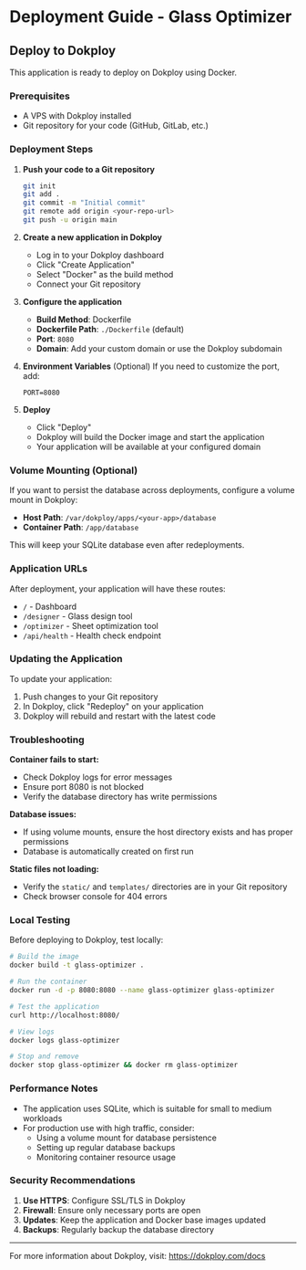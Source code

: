 # Deployment Guide - Glass Optimizer

## Deploy to Dokploy

This application is ready to deploy on Dokploy using Docker.

### Prerequisites
- A VPS with Dokploy installed
- Git repository for your code (GitHub, GitLab, etc.)

### Deployment Steps

1. **Push your code to a Git repository**
   ```bash
   git init
   git add .
   git commit -m "Initial commit"
   git remote add origin <your-repo-url>
   git push -u origin main
   ```

2. **Create a new application in Dokploy**
   - Log in to your Dokploy dashboard
   - Click "Create Application"
   - Select "Docker" as the build method
   - Connect your Git repository

3. **Configure the application**
   - **Build Method**: Dockerfile
   - **Dockerfile Path**: `./Dockerfile` (default)
   - **Port**: `8080`
   - **Domain**: Add your custom domain or use the Dokploy subdomain

4. **Environment Variables** (Optional)
   If you need to customize the port, add:
   ```
   PORT=8080
   ```

5. **Deploy**
   - Click "Deploy"
   - Dokploy will build the Docker image and start the application
   - Your application will be available at your configured domain

### Volume Mounting (Optional)

If you want to persist the database across deployments, configure a volume mount in Dokploy:

- **Host Path**: `/var/dokploy/apps/<your-app>/database`
- **Container Path**: `/app/database`

This will keep your SQLite database even after redeployments.

### Application URLs

After deployment, your application will have these routes:
- `/` - Dashboard
- `/designer` - Glass design tool
- `/optimizer` - Sheet optimization tool
- `/api/health` - Health check endpoint

### Updating the Application

To update your application:
1. Push changes to your Git repository
2. In Dokploy, click "Redeploy" on your application
3. Dokploy will rebuild and restart with the latest code

### Troubleshooting

**Container fails to start:**
- Check Dokploy logs for error messages
- Ensure port 8080 is not blocked
- Verify the database directory has write permissions

**Database issues:**
- If using volume mounts, ensure the host directory exists and has proper permissions
- Database is automatically created on first run

**Static files not loading:**
- Verify the `static/` and `templates/` directories are in your Git repository
- Check browser console for 404 errors

### Local Testing

Before deploying to Dokploy, test locally:

```bash
# Build the image
docker build -t glass-optimizer .

# Run the container
docker run -d -p 8080:8080 --name glass-optimizer glass-optimizer

# Test the application
curl http://localhost:8080/

# View logs
docker logs glass-optimizer

# Stop and remove
docker stop glass-optimizer && docker rm glass-optimizer
```

### Performance Notes

- The application uses SQLite, which is suitable for small to medium workloads
- For production use with high traffic, consider:
  - Using a volume mount for database persistence
  - Setting up regular database backups
  - Monitoring container resource usage

### Security Recommendations

1. **Use HTTPS**: Configure SSL/TLS in Dokploy
2. **Firewall**: Ensure only necessary ports are open
3. **Updates**: Keep the application and Docker base images updated
4. **Backups**: Regularly backup the database directory

---

For more information about Dokploy, visit: https://dokploy.com/docs
